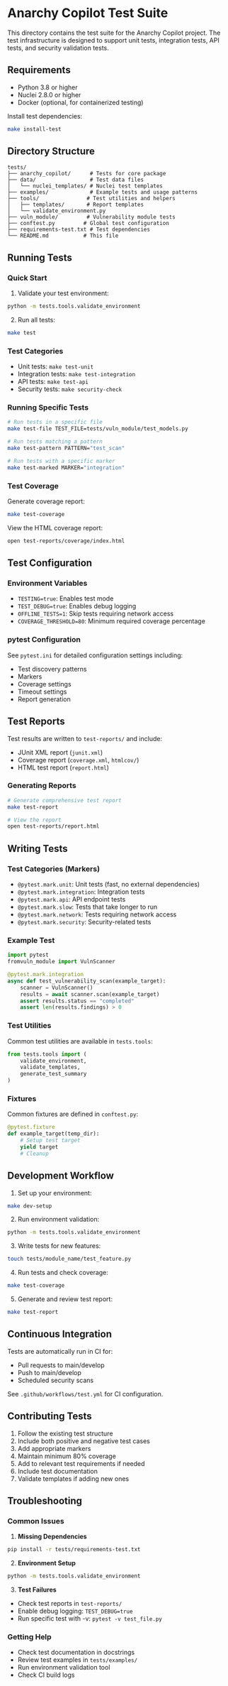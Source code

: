 # Anarchy Copilot Test Suite

This directory contains the test suite for the Anarchy Copilot project. The test infrastructure is designed to support unit tests, integration tests, API tests, and security validation tests.

## Requirements

- Python 3.8 or higher
- Nuclei 2.8.0 or higher
- Docker (optional, for containerized testing)

Install test dependencies:

```bash
make install-test
```

## Directory Structure

```
tests/
├── anarchy_copilot/      # Tests for core package
├── data/                 # Test data files
│   └── nuclei_templates/ # Nuclei test templates
├── examples/             # Example tests and usage patterns
├── tools/               # Test utilities and helpers
│   ├── templates/       # Report templates
│   └── validate_environment.py
├── vuln_module/         # Vulnerability module tests
├── conftest.py         # Global test configuration
├── requirements-test.txt # Test dependencies
└── README.md           # This file
```

## Running Tests

### Quick Start

1. Validate your test environment:

```bash
python -m tests.tools.validate_environment
```

2. Run all tests:

```bash
make test
```

### Test Categories

- Unit tests: `make test-unit`
- Integration tests: `make test-integration`
- API tests: `make test-api`
- Security tests: `make security-check`

### Running Specific Tests

```bash
# Run tests in a specific file
make test-file TEST_FILE=tests/vuln_module/test_models.py

# Run tests matching a pattern
make test-pattern PATTERN="test_scan"

# Run tests with a specific marker
make test-marked MARKER="integration"
```

### Test Coverage

Generate coverage report:

```bash
make test-coverage
```

View the HTML coverage report:

```bash
open test-reports/coverage/index.html
```

## Test Configuration

### Environment Variables

- `TESTING=true`: Enables test mode
- `TEST_DEBUG=true`: Enables debug logging
- `OFFLINE_TESTS=1`: Skip tests requiring network access
- `COVERAGE_THRESHOLD=80`: Minimum required coverage percentage

### pytest Configuration

See `pytest.ini` for detailed configuration settings including:

- Test discovery patterns
- Markers
- Coverage settings
- Timeout settings
- Report generation

## Test Reports

Test results are written to `test-reports/` and include:

- JUnit XML report (`junit.xml`)
- Coverage report (`coverage.xml`, `htmlcov/`)
- HTML test report (`report.html`)

### Generating Reports

```bash
# Generate comprehensive test report
make test-report

# View the report
open test-reports/report.html
```

## Writing Tests

### Test Categories (Markers)

- `@pytest.mark.unit`: Unit tests (fast, no external dependencies)
- `@pytest.mark.integration`: Integration tests
- `@pytest.mark.api`: API endpoint tests
- `@pytest.mark.slow`: Tests that take longer to run
- `@pytest.mark.network`: Tests requiring network access
- `@pytest.mark.security`: Security-related tests

### Example Test

```python
import pytest
fromvuln_module import VulnScanner

@pytest.mark.integration
async def test_vulnerability_scan(example_target):
    scanner = VulnScanner()
    results = await scanner.scan(example_target)
    assert results.status == "completed"
    assert len(results.findings) > 0
```

### Test Utilities

Common test utilities are available in `tests.tools`:

```python
from tests.tools import (
    validate_environment,
    validate_templates,
    generate_test_summary
)
```

### Fixtures

Common fixtures are defined in `conftest.py`:

```python
@pytest.fixture
def example_target(temp_dir):
    # Setup test target
    yield target
    # Cleanup
```

## Development Workflow

1. Set up your environment:

```bash
make dev-setup
```

2. Run environment validation:

```bash
python -m tests.tools.validate_environment
```

3. Write tests for new features:

```bash
touch tests/module_name/test_feature.py
```

4. Run tests and check coverage:

```bash
make test-coverage
```

5. Generate and review test report:

```bash
make test-report
```

## Continuous Integration

Tests are automatically run in CI for:

- Pull requests to main/develop
- Push to main/develop
- Scheduled security scans

See `.github/workflows/test.yml` for CI configuration.

## Contributing Tests

1. Follow the existing test structure
2. Include both positive and negative test cases
3. Add appropriate markers
4. Maintain minimum 80% coverage
5. Add to relevant test requirements if needed
6. Include test documentation
7. Validate templates if adding new ones

## Troubleshooting

### Common Issues

1. **Missing Dependencies**

```bash
pip install -r tests/requirements-test.txt
```

2. **Environment Setup**

```bash
python -m tests.tools.validate_environment
```

3. **Test Failures**

- Check test reports in `test-reports/`
- Enable debug logging: `TEST_DEBUG=true`
- Run specific test with -v: `pytest -v test_file.py`

### Getting Help

- Check test documentation in docstrings
- Review test examples in `tests/examples/`
- Run environment validation tool
- Check CI build logs
